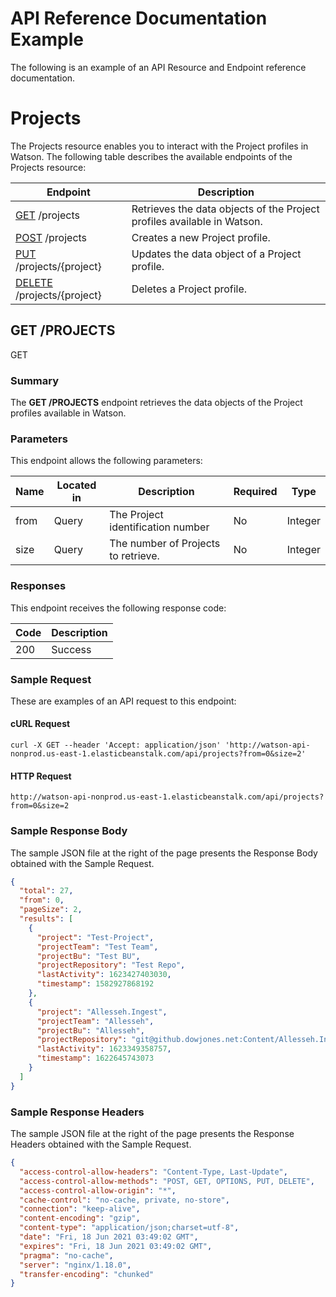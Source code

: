 # API Reference Documentation Example
The following is an example of an API Resource and Endpoint reference documentation. 


# Projects
The Projects resource enables you to interact with the Project profiles in Watson.
The following table describes the available endpoints of the Projects resource:


| Endpoint | Description |
| -------- | ----------- |
| <a href="#get-projects" class="get-endpoint-word">GET</a> /projects | Retrieves the data objects of the Project profiles available in Watson. |
| <a href="#post-projects" class="post-endpoint-word">POST</a> /projects | Creates a new Project profile. |
| <a href="#put-projects-project" class="put-endpoint-word">PUT</a> /projects/{project} | Updates the data object of a Project profile. |
| <a href="#delete-projects-project" class="delete-endpoint-word">DELETE</a> /projects/{project} | Deletes a Project profile. |


## GET /PROJECTS
<p class="get-endpoint">GET</p>

### Summary
The **GET /PROJECTS** endpoint retrieves the data objects of the Project profiles available in Watson. 

### Parameters
This endpoint allows the following parameters:

| Name | Located in | Description | Required | Type |
| ---- | ---------- | ----------- | -------- | ---- |
| from | Query | The Project identification number | No | Integer |
| size | Query | The number of Projects to retrieve. | No | Integer |

### Responses
This endpoint receives the following response code:

| Code | Description |
| ---- | ----------- |
| 200 | Success |

### Sample Request
These are examples of an API request to this endpoint: 

#### cURL Request
`curl -X GET --header 'Accept: application/json' 'http://watson-api-nonprod.us-east-1.elasticbeanstalk.com/api/projects?from=0&size=2'`

#### HTTP Request
` http://watson-api-nonprod.us-east-1.elasticbeanstalk.com/api/projects?from=0&size=2 `



### Sample Response Body
The sample JSON file at the right of the page presents the Response Body obtained with the Sample Request.

```json
{
  "total": 27,
  "from": 0,
  "pageSize": 2,
  "results": [
    {
      "project": "Test-Project",
      "projectTeam": "Test Team",
      "projectBu": "Test BU",
      "projectRepository": "Test Repo",
      "lastActivity": 1623427403030,
      "timestamp": 1582927868192
    },
    {
      "project": "Allesseh.Ingest",
      "projectTeam": "Allesseh",
      "projectBu": "Allesseh",
      "projectRepository": "git@github.dowjones.net:Content/Allesseh.Ingest.git",
      "lastActivity": 1623349358757,
      "timestamp": 1622645743073
    }
  ]
}
```


### Sample Response Headers
The sample JSON file at the right of the page presents the Response Headers obtained with the Sample Request.

```json
{
  "access-control-allow-headers": "Content-Type, Last-Update",
  "access-control-allow-methods": "POST, GET, OPTIONS, PUT, DELETE",
  "access-control-allow-origin": "*",
  "cache-control": "no-cache, private, no-store",
  "connection": "keep-alive",
  "content-encoding": "gzip",
  "content-type": "application/json;charset=utf-8",
  "date": "Fri, 18 Jun 2021 03:49:02 GMT",
  "expires": "Fri, 18 Jun 2021 03:49:02 GMT",
  "pragma": "no-cache",
  "server": "nginx/1.18.0",
  "transfer-encoding": "chunked"
}
```